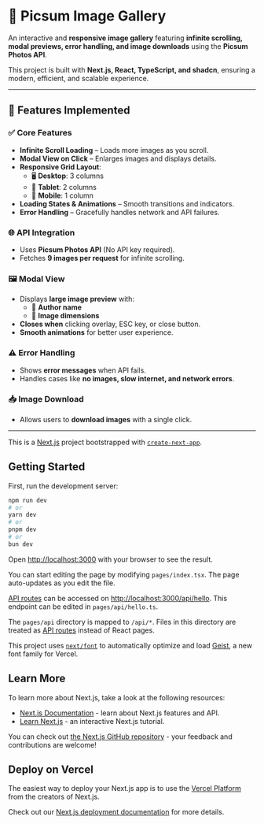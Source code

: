 # 📸 Picsum Image Gallery

An interactive and **responsive image gallery** featuring **infinite scrolling, modal previews, error handling, and image downloads** using the **Picsum Photos API**.

This project is built with **Next.js, React, TypeScript, and shadcn**, ensuring a modern, efficient, and scalable experience.

---

## 🚀 Features Implemented

### ✅ **Core Features**
- **Infinite Scroll Loading** – Loads more images as you scroll.
- **Modal View on Click** – Enlarges images and displays details.
- **Responsive Grid Layout**:
  - 🖥️ **Desktop**: 3 columns
  - 📱 **Tablet**: 2 columns
  - 📱 **Mobile**: 1 column
- **Loading States & Animations** – Smooth transitions and indicators.
- **Error Handling** – Gracefully handles network and API failures.

### 🌐 **API Integration**
- Uses **Picsum Photos API** (No API key required).
- Fetches **9 images per request** for infinite scrolling.

### 🖼️ **Modal View**
- Displays **large image preview** with:
  - 📌 **Author name**
  - 📏 **Image dimensions**
- **Closes when** clicking overlay, ESC key, or close button.
- **Smooth animations** for better user experience.

### ⚠️ **Error Handling**
- Shows **error messages** when API fails.
- Handles cases like **no images, slow internet, and network errors**.

### 📥 **Image Download**
- Allows users to **download images** with a single click.

---

This is a [Next.js](https://nextjs.org) project bootstrapped with [`create-next-app`](https://nextjs.org/docs/pages/api-reference/create-next-app).

## Getting Started

First, run the development server:

```bash
npm run dev
# or
yarn dev
# or
pnpm dev
# or
bun dev
```

Open [http://localhost:3000](http://localhost:3000) with your browser to see the result.

You can start editing the page by modifying `pages/index.tsx`. The page auto-updates as you edit the file.

[API routes](https://nextjs.org/docs/pages/building-your-application/routing/api-routes) can be accessed on [http://localhost:3000/api/hello](http://localhost:3000/api/hello). This endpoint can be edited in `pages/api/hello.ts`.

The `pages/api` directory is mapped to `/api/*`. Files in this directory are treated as [API routes](https://nextjs.org/docs/pages/building-your-application/routing/api-routes) instead of React pages.

This project uses [`next/font`](https://nextjs.org/docs/pages/building-your-application/optimizing/fonts) to automatically optimize and load [Geist](https://vercel.com/font), a new font family for Vercel.

## Learn More

To learn more about Next.js, take a look at the following resources:

- [Next.js Documentation](https://nextjs.org/docs) - learn about Next.js features and API.
- [Learn Next.js](https://nextjs.org/learn-pages-router) - an interactive Next.js tutorial.

You can check out [the Next.js GitHub repository](https://github.com/vercel/next.js) - your feedback and contributions are welcome!

## Deploy on Vercel

The easiest way to deploy your Next.js app is to use the [Vercel Platform](https://vercel.com/new?utm_medium=default-template&filter=next.js&utm_source=create-next-app&utm_campaign=create-next-app-readme) from the creators of Next.js.

Check out our [Next.js deployment documentation](https://nextjs.org/docs/pages/building-your-application/deploying) for more details.
